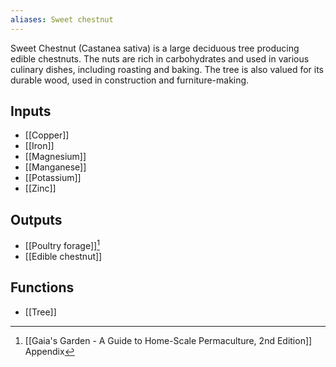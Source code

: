 ```yaml
---
aliases: Sweet chestnut
---
```

Sweet Chestnut (Castanea sativa) is a large deciduous tree producing edible chestnuts. The nuts are rich in carbohydrates and used in various culinary dishes, including roasting and baking. The tree is also valued for its durable wood, used in construction and furniture-making.
## Inputs
- [[Copper]]
- [[Iron]]
- [[Magnesium]]
- [[Manganese]]
- [[Potassium]]
- [[Zinc]]
## Outputs
- [[Poultry forage]][^1]
- [[Edible chestnut]]
## Functions
- [[Tree]]

[^1]: [[Gaia's Garden - A Guide to Home-Scale Permaculture, 2nd Edition]] Appendix
